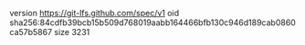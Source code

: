 version https://git-lfs.github.com/spec/v1
oid sha256:84cdfb39bcb15b509d768019aabb164466bfb130c946d189cab0860ca57b5867
size 3231
